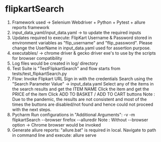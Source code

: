 # flipkartSearch
1. Framework used -> Selenium Webdriver + Python + Pytest + allure reports framework
2. input_data_yaml/input_data.yaml -> to update the required inputs
3. Updates required to execute:
  FlipKart Username & Password stored in environment variables as "flip_username" and "flip_password".
  Please change the UserName in input_data.yaml used for assertion purpose.
4. executables/ -> chrome driver & gecko driver exe's to use by the scripts for browser compatibility
5. Log files would be created in log/ directory
6. Test Suite is "TestFlipkartSearch" and flow starts from tests/test_flipkartSearch.py
7. Flow:
  Invoke Flipkart URL
  Sign in with the credentials
  Search using the "Search Parameter Value" -> input_data.yaml
  Select any of the items in the search results and get the ITEM NAME
  Click the item and get the PRICE of the item
  Click ADD TO BASKET / ADD TO CART buttons
Note : Due to the pandemic, the results are not consistent and most of the times the buttons are disabled/not found and hence could not
proceed with the next steps.
8. Pycharm Run configurations in "Additional Arguments":
	-v -m flipkartSearch --browser firefox --alluredir <location of allure_report directory in local>
Note : Without --browser option -> Chrome browser would be invoked
9. Generate allure reports:
"allure.bat" is required in local. Navigate to path in command line and execute:
allure serve <location of allure_report directory in local>